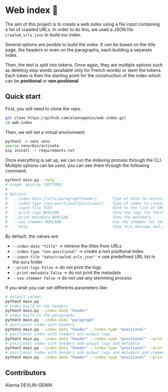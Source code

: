 # Web index :round_pushpin:

The aim of this project is to create a web index using a file input containing a list of crawled URLs. In order to do this, we used a JSON file `crawled_urls.json` to build our index.

Several options are posible to build the index. It can be based on the title page, the headers or even on the paragraphs, each building a separate index.

Then, the text is split into tokens. Once again, they are multiple options such as deleting stop words (available only for French words) or stem the tokens. Each token is then the starting point for the construction of the index which can be **positional** or **non positional** 

## Quick start

First, you will need to clone the repo.
```bash
git clone https://github.com/alannagenin/web-index.git
cd web-index
```

Then, we will set a virtual environment.
```bash
python3 -m venv venv
source venv/bin/activate
pip install -r requirements.txt
```

Once everything is set up, we can run the indexing process through the CLI. Multiple options can be used, you can see them through the following command.

```bash
python3 main.py --help
# Usage: main.py [OPTIONS]
#
# Options:
#   --index-data [title|paragraph|header]       Type of data to retreive to create the index.
#   --index-type [non-positional|positional]    Type of index to create.
#   --input-file TEXT                           Path to the list of URLs to index.
#   --print-logs BOOLEAN                        Show the logs for fetching URLs.
#   --print-metadata BOOLEAN                    Show the metadata.
#   --use-stemmer BOOLEAN                       Use the stemmer for the tokens.
#   --help                                      Show this message and exit.
  ```

By default, the values are:
* `--index-data "title"` $\rightarrow$ retreive the titles from URLs
* `--index-type "non-positional"` $\rightarrow$ create a non positional index
* `--input-file "data/crawled_urls.json"` $\rightarrow$ use predefined URL list in the `data` folder
* `--print-logs False` $\rightarrow$ do not print the logs
* `--print-metadata False` $\rightarrow$ do not print the metadata
* `--use-stemmer False` $\rightarrow$ do not use any stemming process

If you wish you can set differents parameters like:

```bash
# default values
python3 main.py
# index build on the headers
python3 main.py --index-data "header"
# index build on the paragraphs
python3 main.py --index-data "paragraph"
# positional index with headers
python3 main.py --index-data "header" --index-type "positional"
# positional index with headers and output logs
python3 main.py --index-data "header" --index-type "positional" --print-logs True
# positional index with headers and output logs and metadata
python3 main.py --index-data "header" --index-type "positional" --print-logs True --print-metadata True
# positional index with headers and output logs and metadata and stemmer
python3 main.py --index-data "header" --index-type "positional" --print-logs True --print-metadata True --use-stemmer True
```

## Contributors

Alanna DEVLIN-GENIN